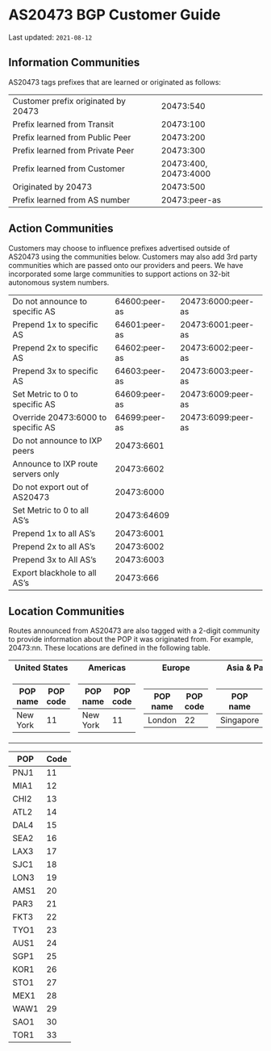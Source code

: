 # AS20473 BGP Customer Guide

Last updated: `2021-08-12`

## Information Communities

AS20473 tags prefixes that are learned or originated as follows:

|                                     |                       |
| ----------------------------------- | --------------------- |
| Customer prefix originated by 20473 | 20473:540             |
| Prefix learned from Transit         | 20473:100             |
| Prefix learned from Public Peer     | 20473:200             |
| Prefix learned from Private Peer    | 20473:300             |
| Prefix learned from Customer        | 20473:400, 20473:4000 |
| Originated by 20473                 | 20473:500             |
| Prefix learned from AS number       | 20473:peer-as         |

## Action Communities

Customers may choose to influence prefixes advertised outside of AS20473 using the communities below. Customers may also add 3rd party communities which are passed onto our providers and peers. We have incorporated some large communities to support actions on 32-bit autonomous system numbers.

|                                    |               |                    |
| ---------------------------------- | ------------- | ------------------ |
| Do not announce to specific AS     | 64600:peer-as | 20473:6000:peer-as |
| Prepend 1x to specific AS          | 64601:peer-as | 20473:6001:peer-as |
| Prepend 2x to specific AS          | 64602:peer-as | 20473:6002:peer-as |
| Prepend 3x to specific AS          | 64603:peer-as | 20473:6003:peer-as |
| Set Metric to 0 to specific AS     | 64609:peer-as | 20473:6009:peer-as |
| Override 20473:6000 to specific AS | 64699:peer-as | 20473:6099:peer-as |
| Do not announce to IXP peers       | 20473:6601    |                    |
| Announce to IXP route servers only | 20473:6602    |                    |
| Do not export out of AS20473       | 20473:6000    |                    |
| Set Metric to 0 to all AS’s        | 20473:64609   |                    |
| Prepend 1x to all AS’s             | 20473:6001    |                    |
| Prepend 2x to all AS’s             | 20473:6002    |                    |
| Prepend 3x to All AS’s             | 20473:6003    |                    |
| Export blackhole to all AS’s       | 20473:666     |                    |



## Location Communities

Routes announced from AS20473 are also tagged with a 2­-digit community to provide information about the POP it was originated from. For example, 20473:nn. These locations are defined in the following table.

<table>
<tr>
<th>United States</th><th>Americas</th><th>Europe</th><th>Asia & Pacific</th>
</tr>
<tr>
<td>

|POP name | POP code |
|---------|----------|
| New York | 11      |

</td>
<td>

|POP name | POP code |
|---------|----------|
| New York | 11      |

</td>
<td>

|POP name | POP code |
|---------|----------|
| London  | 22       |

</td>
<td>

|POP name | POP code |
|---------|----------|
| Singapore | 33      |

</td>
</tr>
</table>

| POP  | Code |
| ---- | ---- |
| PNJ1 | 11   |
| MIA1 | 12   |
| CHI2 | 13   |
| ATL2 | 14   |
| DAL4 | 15   |
| SEA2 | 16   |
| LAX3 | 17   |
| SJC1 | 18   |
| LON3 | 19   |
| AMS1 | 20   |
| PAR3 | 21   |
| FKT3 | 22   |
| TYO1 | 23   |
| AUS1 | 24   |
| SGP1 | 25   |
| KOR1 | 26   |
| STO1 | 27   |
| MEX1 | 28   |
| WAW1 | 29   |
| SAO1 | 30   |
| TOR1 | 33   |

